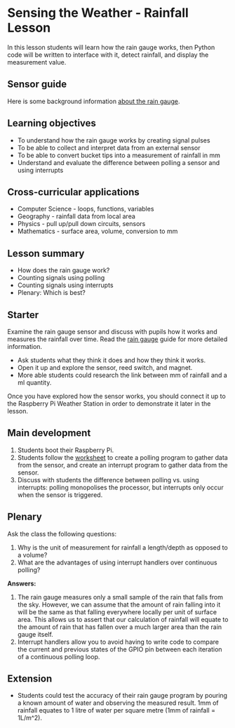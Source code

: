 #  Sensing the Weather - Rainfall Lesson

In this lesson students will learn how the rain gauge works, then Python code will be written to interface with it, detect rainfall, and display the measurement value.

## Sensor guide

Here is some background information [about the rain gauge](about.md).

## Learning objectives

- To understand how the rain gauge works by creating signal pulses
- To be able to collect and interpret data from an external sensor
- To be able to convert bucket tips into a measurement of rainfall in mm
- Understand and evaluate the difference between polling a sensor and using interrupts

## Cross-curricular applications

- Computer Science - loops, functions, variables
- Geography - rainfall data from local area
- Physics - pull up/pull down circuits, sensors
- Mathematics - surface area, volume, conversion to mm


## Lesson summary

- How does the rain gauge work?
- Counting signals using polling
- Counting signals using interrupts
- Plenary: Which is best?

## Starter

Examine the rain gauge sensor and discuss with pupils how it works and measures the rainfall over time. Read the [rain gauge](about.md) guide for more detailed information.

- Ask students what they think it does and how they think it works.
- Open it up and explore the sensor, reed switch, and magnet.
- More able students could research the link between mm of rainfall and a ml quantity.

Once you have explored how the sensor works, you should connect it up to the Raspberry Pi Weather Station in order to demonstrate it later in the lesson.

## Main development

1. Students boot their Raspberry Pi. 
1. Students follow the [worksheet](worksheet.md) to create a polling program to gather data from the sensor, and create an interrupt program to gather data from the sensor.
1. Discuss with students the difference between polling vs. using interrupts: polling monopolises the processor, but interrupts only occur when the sensor is triggered.

## Plenary

Ask the class the following questions:

1. Why is the unit of measurement for rainfall a length/depth as opposed to a volume?
1. What are the advantages of using interrupt handlers over continuous polling?

**Answers:**

1. The rain gauge measures only a small sample of the rain that falls from the sky. However, we can assume that the amount of rain falling into it will be the same as that falling everywhere locally per unit of surface area. This allows us to assert that our calculation of rainfall will equate to the amount of rain that has fallen over a much larger area than the rain gauge itself.
1. Interrupt handlers allow you to avoid having to write code to compare the current and previous states of the GPIO pin between each iteration of a continuous polling loop.


## Extension

- Students could test the accuracy of their rain gauge program by pouring a known amount of water and observing the measured result. 1mm of rainfall equates to 1 litre of water per square metre (1mm of rainfall = 1L/m^2).
